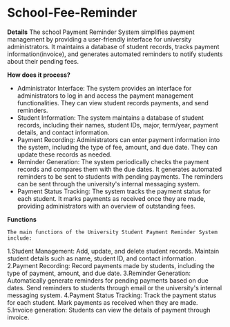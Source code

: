 # School-Fee-Reminder

**Details**
The school Payment Reminder System simplifies payment management by providing a user-friendly interface for university administrators. It maintains a database of student records, tracks payment information(invoice), and generates automated reminders to notify students about their pending fees.

**How does it process?**

+ Administrator Interface: The system provides an interface for administrators to log in and access the payment management functionalities. They can view student records payments, and send reminders.
+ Student Information: The system maintains a database of student records, including their names, student IDs, major, term/year, payment details, and contact information.
+ Payment Recording:  Administrators can enter payment information into the system, including the type of fee, amount, and due date. They can update these records as needed.
+ Reminder Generation: The system periodically checks the payment records and compares them with the due dates. It generates automated reminders to be sent to students with pending payments. The reminders can be sent through the university's internal messaging system.
+ Payment Status Tracking: The system tracks the payment status for each student. It marks payments as received once they are made, providing administrators with an overview of outstanding fees.

**Functions**

	The main functions of the University Student Payment Reminder System include:
1.Student Management: Add, update, and delete student records. Maintain student details such as name, student ID, and contact information.
2.Payment Recording: Record payments made by students, including the type of payment, amount, and due date.
3.Reminder Generation: Automatically generate reminders for pending payments based on due dates. Send reminders to students through email or the university's internal messaging system.
4.Payment Status Tracking: Track the payment status for each student. Mark payments as received when they are made.
5.Invoice generation: Students can view the details of payment through invoice.

